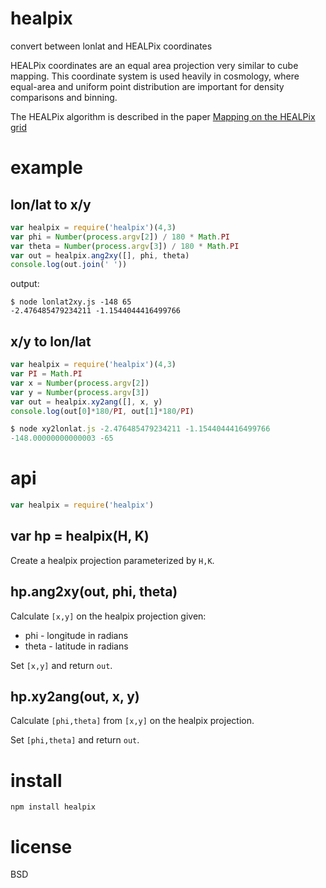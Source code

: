 # healpix

convert between lonlat and HEALPix coordinates

HEALPix coordinates are an equal area projection very similar to cube mapping.
This coordinate system is used heavily in cosmology, where equal-area and
uniform point distribution are important for density comparisons and binning.

The HEALPix algorithm is described in the paper [Mapping on the HEALPix grid][1]

[1]: http://mnras.oxfordjournals.org/content/381/2/865.full.pdf

# example

## lon/lat to x/y

``` js
var healpix = require('healpix')(4,3)
var phi = Number(process.argv[2]) / 180 * Math.PI
var theta = Number(process.argv[3]) / 180 * Math.PI
var out = healpix.ang2xy([], phi, theta)
console.log(out.join(' '))
```

output:

```
$ node lonlat2xy.js -148 65
-2.476485479234211 -1.1544044416499766
```

## x/y to lon/lat

``` js
var healpix = require('healpix')(4,3)
var PI = Math.PI
var x = Number(process.argv[2])
var y = Number(process.argv[3])
var out = healpix.xy2ang([], x, y)
console.log(out[0]*180/PI, out[1]*180/PI)
```

``` js
$ node xy2lonlat.js -2.476485479234211 -1.1544044416499766
-148.00000000000003 -65
```

# api

``` js
var healpix = require('healpix')
```

## var hp = healpix(H, K)

Create a healpix projection parameterized by `H,K`.

## hp.ang2xy(out, phi, theta)

Calculate `[x,y]` on the healpix projection given:

* phi - longitude in radians
* theta - latitude in radians

Set `[x,y]` and return `out`.

## hp.xy2ang(out, x, y)

Calculate `[phi,theta]` from `[x,y]` on the healpix projection.

Set `[phi,theta]` and return `out`.

# install

```
npm install healpix
```

# license

BSD
